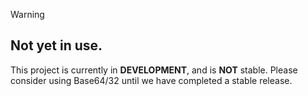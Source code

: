 > [!Warning]
>
> ## Not yet in use.
>
> This project is currently in **DEVELOPMENT**, and is **NOT** stable. Please consider using Base64/32 until we have completed
> a stable release.
